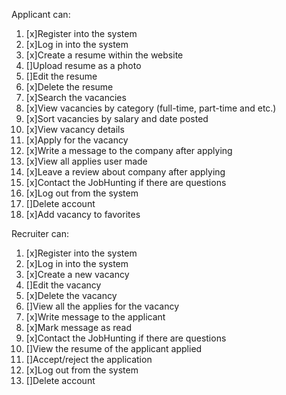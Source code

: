 Applicant can:
1. [x]Register into the system 
2. [x]Log in into the system
3. [x]Create a resume within the website 
4. []Upload resume as a photo 
5. []Edit the resume 
6. [x]Delete the resume 
7. [x]Search the vacancies 
8. [x]View vacancies by category (full-time, part-time and etc.)
9. [x]Sort vacancies by salary and date posted
10. [x]View vacancy details 
11. [x]Apply for the vacancy 
12. [x]Write a message to the company after applying
13. [x]View all applies user made 
14. [x]Leave a review about company after applying 
15. [х]Contact the JobHunting if there are questions 
16. [x]Log out from the system 
17. []Delete account
18. [х]Add vacancy to favorites 


Recruiter can: 
1. [x]Register into the system 
2. [x]Log in into the system
3. [x]Create a new vacancy 
4. []Edit the vacancy 
5. [x]Delete the vacancy 
6. []View all the applies for the vacancy 
7. [x]Write message to the applicant
8. [x]Mark message as read 
9. [х]Contact the JobHunting if there are questions 
10. []View the resume of the applicant applied
11. []Accept/reject the application
12. [x]Log out from the system
13. []Delete account
